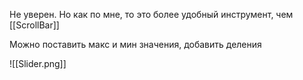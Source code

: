 Не уверен. Но как по мне, то это более удобный инструмент, чем [[ScrollBar]]

Можно поставить макс и мин значения, добавить деления

![[Slider.png]]